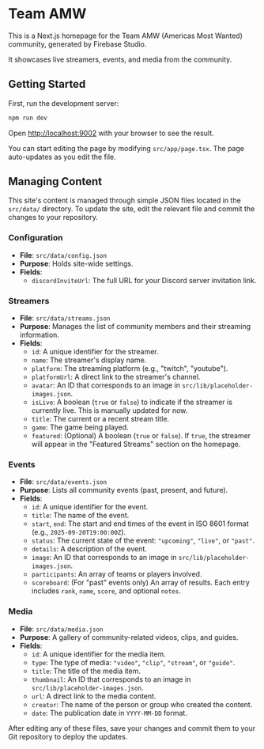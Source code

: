# Team AMW

This is a Next.js homepage for the Team AMW (Americas Most Wanted) community, generated by Firebase Studio.

It showcases live streamers, events, and media from the community.

## Getting Started

First, run the development server:

```bash
npm run dev
```

Open [http://localhost:9002](http://localhost:9002) with your browser to see the result.

You can start editing the page by modifying `src/app/page.tsx`. The page auto-updates as you edit the file.

## Managing Content

This site's content is managed through simple JSON files located in the `src/data/` directory. To update the site, edit the relevant file and commit the changes to your repository.

### Configuration

- **File**: `src/data/config.json`
- **Purpose**: Holds site-wide settings.
- **Fields**:
  - `discordInviteUrl`: The full URL for your Discord server invitation link.

### Streamers

- **File**: `src/data/streams.json`
- **Purpose**: Manages the list of community members and their streaming information.
- **Fields**:
  - `id`: A unique identifier for the streamer.
  - `name`: The streamer's display name.
  - `platform`: The streaming platform (e.g., "twitch", "youtube").
  - `platformUrl`: A direct link to the streamer's channel.
  - `avatar`: An ID that corresponds to an image in `src/lib/placeholder-images.json`.
  - `isLive`: A boolean (`true` or `false`) to indicate if the streamer is currently live. This is manually updated for now.
  - `title`: The current or a recent stream title.
  - `game`: The game being played.
  - `featured`: (Optional) A boolean (`true` or `false`). If `true`, the streamer will appear in the "Featured Streams" section on the homepage.

### Events

- **File**: `src/data/events.json`
- **Purpose**: Lists all community events (past, present, and future).
- **Fields**:
  - `id`: A unique identifier for the event.
  - `title`: The name of the event.
  - `start`, `end`: The start and end times of the event in ISO 8601 format (e.g., `2025-09-20T19:00:00Z`).
  - `status`: The current state of the event: `"upcoming"`, `"live"`, or `"past"`.
  - `details`: A description of the event.
  - `image`: An ID that corresponds to an image in `src/lib/placeholder-images.json`.
  - `participants`: An array of teams or players involved.
  - `scoreboard`: (For "past" events only) An array of results. Each entry includes `rank`, `name`, `score`, and optional `notes`.

### Media

- **File**: `src/data/media.json`
- **Purpose**: A gallery of community-related videos, clips, and guides.
- **Fields**:
  - `id`: A unique identifier for the media item.
  - `type`: The type of media: `"video"`, `"clip"`, `"stream"`, or `"guide"`.
  - `title`: The title of the media item.
  - `thumbnail`: An ID that corresponds to an image in `src/lib/placeholder-images.json`.
  - `url`: A direct link to the media content.
  - `creator`: The name of the person or group who created the content.
  - `date`: The publication date in `YYYY-MM-DD` format.

After editing any of these files, save your changes and commit them to your Git repository to deploy the updates.
